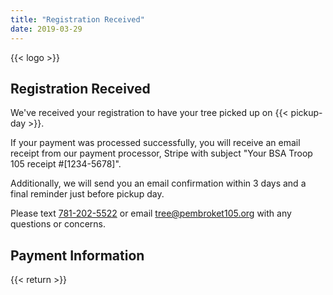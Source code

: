 ```yaml
---
title: "Registration Received"
date: 2019-03-29
---
```


{{< logo >}}

## Registration Received

We've received your registration to have your tree picked up on {{< pickup-day >}}.

If your payment was processed successfully, you will receive an email receipt 
from our payment processor, Stripe with subject "Your BSA Troop 105 receipt #[1234-5678]".

Additionally, we will send you an email confirmation within 3 days and a final
reminder just before pickup day. 

Please text [781-202-5522](sms:7812025522) or email [tree@pembroket105.org](mailto:tree@pembroket105.org)
with any questions or concerns.

## Payment Information

{{< return >}}
